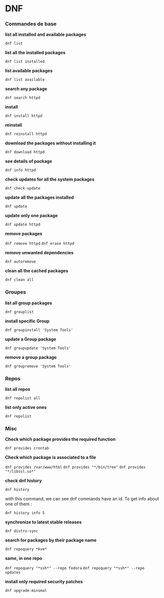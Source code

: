 # DNF


### Commandes de base

**list all installed and available packages**

`dnf list`

**list all the installed packages**

`dnf list installed`

**list available packages**

`dnf list available`

**search any package**

`dnf search httpd`

**install**

`dnf install httpd`

**reinstall**

`dnf reinstall httpd`

**download the packages without installing it**

`dnf download httpd`

**see details of package**

`dnf info httpd`

**check updates for all the system packages**

`dnf check-update`

**update all the packages installed**

`dnf update`

**update only one package**

`dnf update httpd`

**remove packages**

`dnf remove httpd`
`dnf erase httpd`

**remove unwanted dependencies**

`dnf autoremove`

**clean all the cached packages**

`dnf clean all`


### Groupes

**list all group packages**

`dnf grouplist`

**install specific Group**

`dnf groupinstall 'System Tools'`

**update a Group package**

`dnf groupupdate 'System Tools'`

**remove a group package**

`dnf groupremove 'System Tools'`


### Repos

**list all repos**

`dnf repolist all`

**list only active ones**

`dnf repolist`


### Misc

**Check which package provides the required function**

`dnf provides crontab`

**Check which package is associated to a file**

`dnf provides /var/www/html`
`dnf provides "*/bin/tree"`
`dnf provides "*/libssl.so*"`

**check dnf history**

`dnf history`

with this command, we can see dnf commands have an id. To get info about one of them :

`dnf history info 5`

**synchronize to latest stable releases**

`dnf distro-sync`

**search for packages by their package name**

`dnf repoquery *kvm*`

**same, in one repo**

`dnf repoquery "*ssh*" --repo fedora`
`dnf repoquery "*ssh*" --repo updates`

**install only required security patches**

`dnf upgrade-minimal`


